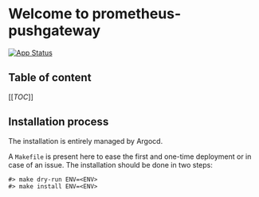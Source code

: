 # Welcome to prometheus-pushgateway

[![App Status](https://argocd-internal.spirit-dev.net/api/badge?name=prometheus-pushgateway&revision=true&showAppName=true)](https://argocd-internal.spirit-dev.net/applications/prometheus-pushgateway)

## Table of content

[[_TOC_]]

## Installation process

The installation is entirely managed by Argocd.

A `Makefile` is present here to ease the first and one-time deployment or in case of an issue.
The installation should be done in two steps:

```shell
#> make dry-run ENV=<ENV>
#> make install ENV=<ENV>
```
